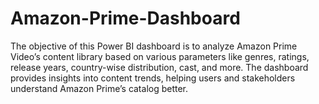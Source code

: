 # Amazon-Prime-Dashboard
The objective of this Power BI dashboard is to analyze Amazon Prime Video’s content library based on various parameters like genres, ratings, release years, country-wise distribution, cast, and more. The dashboard provides insights into content trends, helping users and stakeholders understand Amazon Prime’s catalog better.

